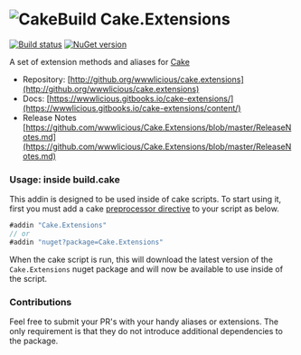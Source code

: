 # ![CakeBuild](https://github.com/cake-build/graphics/raw/master/png/cake-small.png) Cake.Extensions

[![Build status](https://ci.appveyor.com/api/projects/status/2wn5r21h6hkpuyrx/branch/master?svg=true)](https://ci.appveyor.com/project/MacLeanElectrical/cake-extensions/branch/master)
[![NuGet version](https://badge.fury.io/nu/Cake.Extensions.svg)](https://badge.fury.io/nu/Cake.Extensions)

A set of extension methods and aliases for [Cake](http://cakebuild.net)

* Repository: [http://github.org/wwwlicious/cake.extensions](http://github.org/wwwlicious/cake.extensions)
* Docs: [https://wwwlicious.gitbooks.io/cake-extensions/](https://wwwlicious.gitbooks.io/cake-extensions/content/)
* Release Notes [https://github.com/wwwlicious/Cake.Extensions/blob/master/ReleaseNotes.md](https://github.com/wwwlicious/Cake.Extensions/blob/master/ReleaseNotes.md)

### Usage: inside build.cake

This addin is designed to be used inside of cake scripts. To start using it, first you must add a cake [preprocessor directive](http://cakebuild.net/docs/fundamentals/preprocessor-directives) to your script as below.

```cs
#addin "Cake.Extensions"
// or
#addin "nuget?package=Cake.Extensions"
```

When the cake script is run, this will download the latest version of the `Cake.Extensions` nuget package and will now be available to use inside of the script.


### Contributions

Feel free to submit your PR's with your handy aliases or extensions. 
The only requirement is that they do not introduce additional dependencies to the package.
